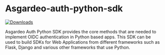 # Asgardeo-auth-python-sdk

[![Downloads](https://pepy.tech/badge/asgardeo-auth-python-sdk)](https://pepy.tech/project/asgardeo-auth-python-sdk)

Asgardeo Auth Python SDK provides the core methods that are needed to implement OIDC authentication in Python based apps. This SDK can be used to build SDKs for Web Applications from different frameworks such as Flask, Django and various other frameworks that use Python.

